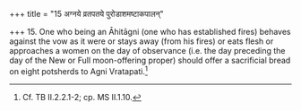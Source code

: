 +++
title = "15 अग्नये व्रतपतये पुरोडाशमष्टाकपालन्"

+++
15. One who being an Āhitāgni (one who has established fires) behaves against the vow as it were or stays away (from his fires) or eats flesh or approaches a women on the day of observance (i.e. the day preceding the day of the New or Full moon-offering proper) should offer a sacrificial bread on eight potsherds to Agni Vratapati.[^1]  


[^1]: Cf. TB II.2.2.1-2; cp. MS II.1.10.
